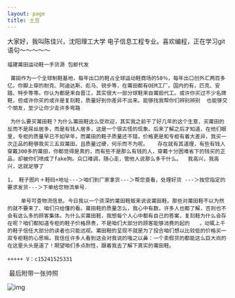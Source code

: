 ```yaml
---
layout: page
title: 土豆
---
```


大家好，我叫陈佳兴，沈阳理工大学 电子信息工程专业。喜欢编程，正在学习git语句～～～～～

 	福建莆田运动鞋一手货源 包邮代发

 	 莆田作为一个全球制鞋基地，每年出口的鞋占全球运动鞋商场的50％，每年出口创外汇两百多亿。你脚上穿的耐克、阿迪达斯、彪马、锐步等，在莆田都有OEM工厂。国内的有，匹克、安踏、特步等等。你认为都是来自晋江，其实很大一部分球鞋来自莆田代工。或许你买过不少名牌鞋，但或许你买的或许是复刻鞋，质量好到你差异不出来。能够找我帮你们辨别辨别  也能够交个朋友，至少让你少走许多弯路

 	 为什么要买莆田鞋？为什么莆田鞋这么受欢迎，其实我之前干了好几年的这个生意，买莆田的反而不是屌丝居多，而是有钱人居多，这是一个很古怪的现象。后来了解之后才知道，在他们眼里，专柜的质量早已不如早年，而莆田的鞋子质量还不错，价格更是和专柜有着大差异，我买一次正品的鞋够我买三五双莆田，且质量过硬，何乐而不为呢。   存在就有其道理，有些有钱人穿戴300多的莆田，你都觉得是真的，而有些不是那么有钱的人，穿戴十分困难省下的钱买的正品，却被你们喷成了fake狗。众口难调，随心走，管他人说那么多干什么。  我高兴，我高兴，这就足够了

 	1， 鞋子图片＋鞋码+地址---＞咱们到厂家拿货---＞帮您查看，处理好货 ---＞按您指定的要求发货---＞下单给您物流单号．

 	 　　单号可查物流信息。今日我以一个资深的莆田鞋贩来说说莆田鞋。那些对莆田鞋不以为然的就不要来了、咱们只给懂的看。莆田鞋的质量怎么，我心中有数，许多人也都了解，否则也不会有这么多的顾客集体。为什么买莆田鞋，我想每个人心中都有自己的答案，复刻鞋为什么会存在呢？咱们都知道专柜的鞋子价格昂贵，不是咱们大部分的顾客能够消费的起的   ，动辄上千的鞋子信任大部分的读者也只能远观。莆田鞋的呈现不就是为了投合咱们想以比较低的价格买一双专柜鞋的心思嘛。我信任许多人看到这会对我说的嗤之以鼻：一个卖假货的都能这么巨大尚的在这里头头是道了！期望咱们多点耐性，跟着我去了解下真实的莆田鞋。

 	+++++ V：c15241525331

​           最后附带一张帅照

![img](https://timgsa.baidu.com/timg?image&quality=80&size=b9999_10000&sec=1565956822534&di=9d64c449470e14ca4c753a003e3aca33&imgtype=0&src=http%3A%2F%2F00.imgmini.eastday.com%2Fmobile%2F20180227%2F20180227131204_21f8beb87344478fae7ad3f0ec3c8855_1.jpeg)
